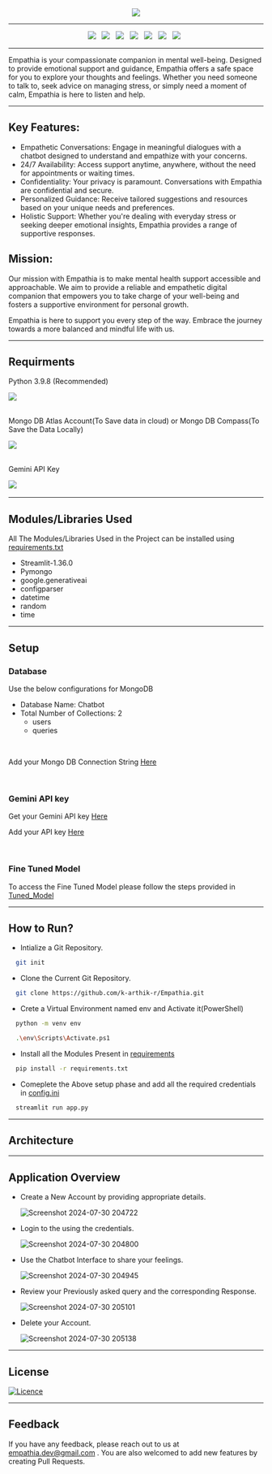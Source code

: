 <div align="center">
<image src="https://github.com/user-attachments/assets/99bdd6b4-57f9-42a8-a1c5-75e51fdabe49"/>
</div>


-----------------------------

<div align="center">
  <a><img src="https://custom-icon-badges.demolab.com/badge/Streamlit-000000?style=for-the-badge&logo=streamlit"></a> &nbsp;
  <a><img src="https://custom-icon-badges.demolab.com/badge/Gemini-FFFFFF?style=for-the-badge&logo=gemini"></a> &nbsp;
  <a><img src="https://img.shields.io/badge/python-3670A0?style=for-the-badge&logo=python&logoColor=ffdd54"></a> &nbsp;
  <a><img src="https://img.shields.io/badge/MongoDB_Atlas-%234ea94b.svg?style=for-the-badge&logo=mongodb&logoColor=white"></a> &nbsp;
  <a><img src="https://img.shields.io/badge/google colab-F9AB00?style=for-the-badge&logo=googlecolab&logoColor=white"></a> &nbsp;
  <a><img src="https://img.shields.io/badge/GoogleCloud-%234285F4.svg?style=for-the-badge&logo=google-cloud&logoColor=white"></a> &nbsp;
  <a><img src="https://custom-icon-badges.demolab.com/badge/Huggingface-FF9D00?style=for-the-badge&logo=huggingface-logo"></a> &nbsp;

</div>

---------------------

Empathia is your compassionate companion in mental well-being. Designed to provide emotional support and guidance, Empathia offers a safe space for you to explore your thoughts and feelings. Whether you need someone to talk to, seek advice on managing stress, or simply need a moment of calm, Empathia is here to listen and help.

 -------------------
## Key Features:
- Empathetic Conversations: Engage in meaningful dialogues with a chatbot designed to understand and empathize with your concerns.
- 24/7 Availability: Access support anytime, anywhere, without the need for appointments or waiting times.
- Confidentiality: Your privacy is paramount. Conversations with Empathia are confidential and secure.
- Personalized Guidance: Receive tailored suggestions and resources based on your unique needs and preferences.
- Holistic Support: Whether you're dealing with everyday stress or seeking deeper emotional insights, Empathia provides a range of supportive responses.

## Mission:
Our mission with Empathia is to make mental health support accessible and approachable. We aim to provide a reliable and empathetic digital companion that empowers you to take charge of your well-being and fosters a supportive environment for personal growth.

Empathia is here to support you every step of the way. Embrace the journey towards a more balanced and mindful life with us.

--------------------------
## Requirments
Python 3.9.8 (Recommended) 

<a href="https://www.python.org/downloads/release/python-398/" alt="python">
        <img src="https://img.shields.io/badge/python-3670A0?style=for-the-badge&logo=python&logoColor=ffdd54" /></a>

<br>
<br>

Mongo DB Atlas Account(To Save data in cloud) or Mongo DB Compass(To Save the Data Locally)

<a href="https://www.mongodb.com/" alt="mongo">
      <img src="https://img.shields.io/badge/MongoDB_Atlas-%234ea94b.svg?style=for-the-badge&logo=mongodb&logoColor=white"></a>
        
<br>
<br>

Gemini API Key

<a href="https://ai.google.dev/gemini-api/docs/api-key" alt="Gemini API key">
      <img src="https://custom-icon-badges.demolab.com/badge/Gemini-FFFFFF?style=for-the-badge&logo=gemini"></a> &nbsp;

--------------------
## Modules/Libraries Used

All The Modules/Libraries Used in the Project can be installed using [requirements.txt](requirements.txt)

- Streamlit-1.36.0
- Pymongo
- google.generativeai
- configparser 
- datetime 
- random
- time

--------------------
## Setup

### Database
Use the below configurations for MongoDB
<br>
- Database Name: Chatbot
- Total Number of Collections: 2
    - users
    - queries

<br>

Add your Mongo DB Connection String [Here](config.ini)

<br>

### Gemini API key
Get your Gemini API key [Here](https://ai.google.dev/gemini-api/docs/api-key)
<br>

Add your API key [Here](config.ini)

<br>

### Fine Tuned Model

To access the Fine Tuned Model please follow the steps provided in [Tuned_Model](Tuned_Model/README.md)


--------------------------
## How to Run?

- Intialize a Git Repository.
  
```bash
  git init
```

- Clone the Current Git Repository.
  
```bash
  git clone https://github.com/k-arthik-r/Empathia.git
```

- Crete a Virtual Environment named env and Activate it(PowerShell)
  
```bash
  python -m venv env

  .\env\Scripts\Activate.ps1
```

- Install all the Modules Present in [requirements](requirements.txt)
  
```bash
  pip install -r requirements.txt
```

- Comeplete the Above setup phase and add all the required credentials in [config.ini](config.ini)

  
```bash
  streamlit run app.py
```


-------------------------
## Architecture





-------------------------

## Application Overview

- Create a New Account by providing appropriate details.
  
  ![Screenshot 2024-07-30 204722](https://github.com/user-attachments/assets/852bc1c6-90ff-4cb1-a0cb-df0a3f332f02)


- Login to the using the credentials.
  
  ![Screenshot 2024-07-30 204800](https://github.com/user-attachments/assets/53333689-bb40-4d13-b29b-f1ebcc46db92)


- Use the Chatbot Interface to share your feelings.
  
  ![Screenshot 2024-07-30 204945](https://github.com/user-attachments/assets/9138f634-2ef2-4474-be63-d7cb35da9720)


- Review your Previously asked query and the corresponding Response.
  
  ![Screenshot 2024-07-30 205101](https://github.com/user-attachments/assets/6c7eb697-06e9-4662-93d7-7fce35a48938)


- Delete your Account.
  
  ![Screenshot 2024-07-30 205138](https://github.com/user-attachments/assets/766c97ca-98e1-462b-ba30-9c7b17fd040f)
  
----------------------------



## License

[![Licence](https://img.shields.io/github/license/Ileriayo/markdown-badges?style=for-the-badge)](./LICENSE)

----------------------------


## Feedback

If you have any feedback, please reach out to us at empathia.dev@gmail.com .
You are also welcomed to add new features by creating Pull Requests.
